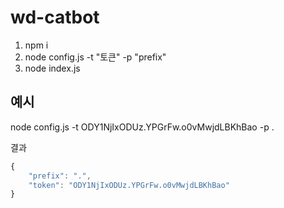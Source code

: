 # wd-catbot

1. npm i
2. node config.js -t "토큰" -p "prefix"
3. node index.js

## 예시
node config.js -t ODY1NjIxODUz.YPGrFw.o0vMwjdLBKhBao -p .

결과
```js
{
	"prefix": ".",
	"token": "ODY1NjIxODUz.YPGrFw.o0vMwjdLBKhBao"
}
```